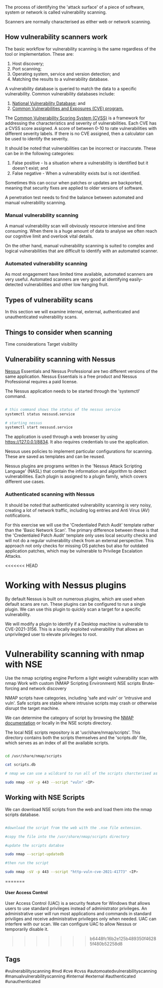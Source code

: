 The process of identifying the 'attack surface' of a piece of software, system or network is called vulnerability scanning.

Scanners are normally characterised as either web or network scanning.  
## How vulnerability scanners work
The basic workflow for vulnerability scanning is the same regardless of the tool or implementation.  These are:

1.  Host discovery;
2. Port scanning;
3. Operating system, service and version detection; and
4. Matching the results to a vulnerability database.

A vulnerability database is queried to match the data to a specific vulnerability.  Common vulnerability databases include:

1. [National Vulnerability Database](https://nvd.nist.gov/); and
2. [Common Vulnerabilities and Exposures (CVE) program.](https://cve.mitre.org/)

The [Common Vulnerability Scoring System (CVSS)](https://nvd.nist.gov/vuln-metrics/cvss) is a framework for addressing the characteristics and severity of vulnerabilities.  Each CVE has a CVSS score assigned.  A score of between 0-10 to rate vulnerabilities with different severity labels.  If there is no CVE assigned, then a calculator can be used to identify the severity.

It should be noted that vulnerabilities can be incorrect or inaccurate.  These can be in the following categories:

1.  False positive - Is a situation where a vulnerability is identified but it doesn't exist; and
2. False negative - When a vulnerability exists but is not identified.

Sometimes this can occur when patches or updates are backported, meaning that security fixes are applied to older versions of software.

A penetration test needs to find the balance between automated and manual vulnerability scanning.  

### Manual vulnerability scanning
A manual vulnerability scan will obviously resource intensive and time consuming.  When there is a huge amount of data to analyse we often reach our cognitive limit and overlook vital details.

On the other hand, manual vulnerability scanning is suited to complex and logical vulnerabilities that are difficult to identify with an automated scanner.
### Automated vulnerability scanning
As most engagement have limited time available, automated scanners are very useful.  Automated scanners are very good at identifying easily-detected vulnerabilities and other low hanging fruit.
## Types of vulnerability scans
In this section we will examine internal, external, authenticated and unauthenticated vulnerability scans.
## Things to consider when scanning
Time considerations
Target visibility
## Vulnerability scanning with Nessus
[Nessus](https://www.tenable.com/products/nessus)  Essentials and Nessus Professional are two different versions of the same application.  Nessus Essentials is a free product and Nessus Professional requires a paid license.

The Nessus application needs to be started through the 'systemctl' command.
~~~ bash

# this command shows the status of the nessus service
systemctl status nessusd.service

# starting nessus
systemctl start nessusd.service

~~~

The application is used through a web browser by using https://127.0.0.1/8834.  It also requires credentials to use the application.

Nessus uses policies to implement particular configurations for scanning.  These are saved as templates and can be reused.

Nessus plugins are programs written in the 'Nessus Attack Scripting Language' (NASL) that contain the information and algorithm to detect vulnerabilities.  Each plugin is assigned to a plugin family, which covers different use cases.   

### Authenticated scanning with Nessus
It should be noted that authenticated vulnerability scanning is very noisy, creating a lot of network traffic, including log entries and Anti Virus (AV) notifications.

For this exercise we will use the 'Credentialed Patch Audit' template rather than the 'Basic Network Scan'.  The primary difference between these is that the 'Credentialed Patch Audit' template only uses local security checks and will not do a regular vulnerability check from an external perspective.  This approach not only checks for missing OS patches but also for outdated application patches, which may be vulnerable to Privilege Escalation Attacks. 

<<<<<<< HEAD
# Working with Nessus plugins
By default Nessus is built on numerous plugins, which are used when default scans are run.  These plugins can be configured to run a single plugin.  We can use this plugin to quickly scan a target for a specific vulnerability.

We will modify a plugin to identify if a Desktop machine is vulnerable to CVE-2021-3156.  This is a locally exploited vulnerability that allows an unprivileged user to elevate privileges to root.

# Vulnerability scanning with nmap with NSE

Use the nmap scripting engine
Perform a light weight vulnerability scan with nmap
Work with custom (NMAP Scripting Environment) NSE scripts
Brute-forcing and network discovery

NMAP scripts have categories, including 'safe and vuln' or 'intrusive and vuln'.  Safe scripts are stable where intrusive scripts may crash or otherwise disrupt the target machine.

We can determine the category of script by browsing the [NMAP documentation](https://nmap.org/nsedoc/) or locally in the NSE scripts directory.

The local NSE scripts repository is at 'usr/share/nmap/scripts'.  This directory contains both the scripts themselves and the 'scripts.db' file, which serves as an index of all the available scripts.
~~~ bash

cd /usr/share/nmap/scripts

cat scripts.db

# nmap we can use a wildcard to run all of the scripts charcterised as 'vuln' this is done by using the following nmap parameters

sudo nmap -sV -p 443 --script "vuln" <IP>

~~~

## Working with NSE Scripts
We can download NSE scripts from the web and load them into the nmap scripts database.  

~~~ bash

#download the script from the web with the .nse file extension.

#copy the file into the /usr/share/nmap/scripts directory

#update the scripts databse

sudo nmap --script-updatedb

#then run the script

sudo nmap -sV -p 443 --script "http-vuln-cve-2021-41773" <IP>

~~~
=======
#### User Access Control
User Access Control (UAC) is a security feature for Windows that allows users to use standard privileges instead of administrator privileges.  An administrative user will run most applications and commands in standard priviliges and receive administrative privileges only when needed.  UAC can interfere with our scan.  We can configure UAC to allow Nessus or temporarily disable it.
>>>>>>> b6448fc16b2e125b489350f46285f480b52258d8

## Tags
#vulnerabilityscanning
#nvd
#cve
#cvss
#automoatedvulnerabilityscanning
#manualvulnerabilityscanning
#internal
#external
#authenticated
#unauthenticated

